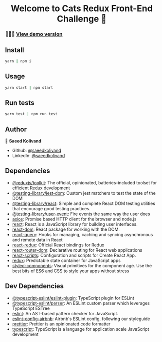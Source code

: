 <h1 align="center">Welcome to Cats Redux Front-End Challenge 👋</h1>

### 👨‍💻🔗 [View demo version](https://radiant-marigold-f7a4b1.netlify.app/)


## Install

```sh
yarn | npm i
```

## Usage

```sh
yarn start | npm start
```

## Run tests

```sh
yarn test | npm run test
```

## Author

👤 **Saeed Kolivand**

* Github: [@saeedkolivand](https://github.com/saeedkolivand)
* LinkedIn: [@saeedkolivand](https://linkedin.com/in/saeedkolivand)
## Dependencies

- [@reduxjs/toolkit](https://ghub.io/@reduxjs/toolkit): The official, opinionated, batteries-included toolset for efficient Redux development
- [@testing-library/jest-dom](https://ghub.io/@testing-library/jest-dom): Custom jest matchers to test the state of the DOM
- [@testing-library/react](https://ghub.io/@testing-library/react): Simple and complete React DOM testing utilities that encourage good testing practices.
- [@testing-library/user-event](https://ghub.io/@testing-library/user-event): Fire events the same way the user does
- [axios](https://ghub.io/axios): Promise based HTTP client for the browser and node.js
- [react](https://ghub.io/react): React is a JavaScript library for building user interfaces.
- [react-dom](https://ghub.io/react-dom): React package for working with the DOM.
- [react-query](https://ghub.io/react-query): Hooks for managing, caching and syncing asynchronous and remote data in React
- [react-redux](https://ghub.io/react-redux): Official React bindings for Redux
- [react-router-dom](https://ghub.io/react-router-dom): Declarative routing for React web applications
- [react-scripts](https://ghub.io/react-scripts): Configuration and scripts for Create React App.
- [redux](https://ghub.io/redux): Predictable state container for JavaScript apps
- [styled-components](https://ghub.io/styled-components): Visual primitives for the component age. Use the best bits of ES6 and CSS to style your apps without stress

## Dev Dependencies

- [@typescript-eslint/eslint-plugin](https://ghub.io/@typescript-eslint/eslint-plugin): TypeScript plugin for ESLint
- [@typescript-eslint/parser](https://ghub.io/@typescript-eslint/parser): An ESLint custom parser which leverages TypeScript ESTree
- [eslint](https://ghub.io/eslint): An AST-based pattern checker for JavaScript.
- [eslint-config-airbnb](https://ghub.io/eslint-config-airbnb): Airbnb&#39;s ESLint config, following our styleguide
- [prettier](https://ghub.io/prettier): Prettier is an opinionated code formatter
- [typescript](https://ghub.io/typescript): TypeScript is a language for application scale JavaScript development
